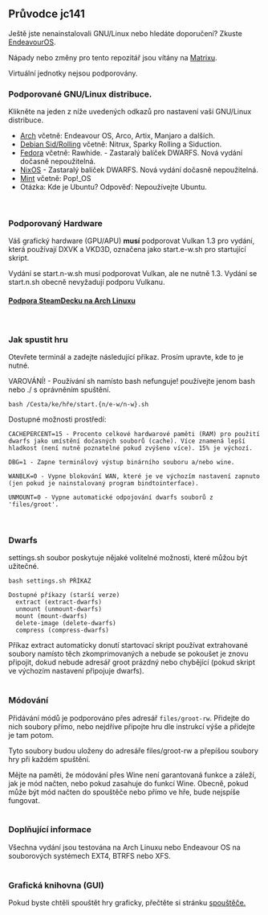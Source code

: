 ## Průvodce jc141

Ještě jste nenainstalovali GNU/Linux nebo hledáte doporučení? Zkuste [EndeavourOS](https://discovery.endeavouros.com/installation/create-install-media-usb-key/2021/03/).

Nápady nebo změny pro tento repozitář jsou vítány na [Matrixu](https://matrix.to/#/%21aRyMmzPUzcUKRXpVtP%3Amatrix.org?via=catgirl.cloud&via=grin.hu&via=matrix.org).

Virtuální jednotky nejsou podporovány.
<br>

### Podporované GNU/Linux distribuce.
Klikněte na jeden z níže uvedených odkazů pro nastavení vaší GNU/Linux distribuce.

*   [Arch](arch.md) včetně: Endeavour OS, Arco, Artix, Manjaro a dalších.
*   [Debian Sid/Rolling](debian.md) včetně: Nitrux, Sparky Rolling a Siduction.
*   [Fedora](fedora.md) včetně: Rawhide. - Zastaralý balíček DWARFS. Nová vydání dočasně nepoužitelná.
*   [NixOS](nixos.md) - Zastaralý balíček DWARFS. Nová vydání dočasně nepoužitelná.
*   [Mint](mint.md) včetně: Pop!_OS
*   Otázka: Kde je Ubuntu? Odpověď: Nepoužívejte Ubuntu.
<br>

### Podporovaný Hardware
Váš grafický hardware (GPU/APU) **musí** podporovat Vulkan 1.3 pro vydání, která používají DXVK a VKD3D, označena jako start.e-w.sh pro startující skript.

Vydání se start.n-w.sh musí podporovat Vulkan, ale ne nutně 1.3. Vydání se start.n.sh obecně nevyžadují podporu Vulkanu.

#### [Podpora SteamDecku na Arch Linuxu](steamdeck/arch.md)
<br>

### Jak spustit hru
Otevřete terminál a zadejte následující příkaz. Prosím upravte, kde to je nutné.

VAROVÁNÍ! - Používání sh namísto bash nefunguje! používejte jenom bash nebo ./ s oprávněním spuštění.

```
bash /Cesta/ke/hře/start.{n/e-w/n-w}.sh
```

Dostupné možnosti prostředí:
```
CACHEPERCENT=15 - Procento celkové hardwarové paměti (RAM) pro použití dwarfs jako umístění dočasných souborů (cache). Více znamená lepší hladkost (není nutně poznatelné pokud zvýšeno více). 15% je výchozí.

DBG=1 - Zapne terminálový výstup binárního souboru a/nebo wine.

WANBLK=0 - Vypne blokování WAN, které je ve výchozím nastavení zapnuto (jen pokud je nainstalovaný program bindtointerface).

UNMOUNT=0 - Vypne automatické odpojování dwarfs souborů z 'files/groot'.
```
<br>

### Dwarfs
settings.sh soubor poskytuje nějaké volitelné možnosti, které můžou být užitečné.

```
bash settings.sh PŘÍKAZ

Dostupné příkazy (starší verze)
  extract (extract-dwarfs)
  unmount (unmount-dwarfs)
  mount (mount-dwarfs)
  delete-image (delete-dwarfs)
  compress (compress-dwarfs)
```
Příkaz extract automaticky donutí startovací skript používat extrahované soubory namísto těch zkomprimovaných a nebude se pokoušet je znovu připojit, dokud nebude adresář groot prázdný nebo chybějící (pokud skript ve výchozím nastavení připojuje dwarfs).
<br><br>

### Módování
Přidávání módů je podporováno přes adresář `files/groot-rw`. Přidejte do nich soubory přímo, nebo nejdříve připojte hru dle instrukcí výše a přidejte je tam potom.

Tyto soubory budou uloženy do adresáře files/groot-rw a přepíšou soubory hry při každém spuštění.

Mějte na paměti, že módování přes Wine není garantovaná funkce a záleží, jak je mód načten, nebo pokud zasahuje do funkcí Wine. Obecně, pokud může být mód načten do spouštěče nebo přímo ve hře, bude nejspíše fungovat.
<br><br>

### Doplňující informace
Všechna vydání jsou testována na Arch Linuxu nebo Endeavour OS na souborových systémech EXT4, BTRFS nebo XFS.
<br><br>

### Grafická knihovna (GUI)
Pokud byste chtěli spouštět hry graficky, přečtěte si stránku [spouštěče.](launchers.md)
